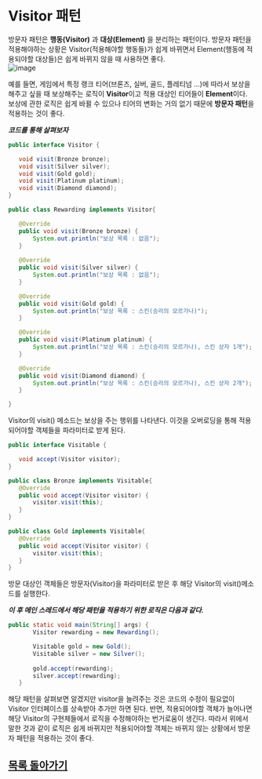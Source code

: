 # Visitor 패턴 

방문자 패턴은 **행동(Visitor)** 과 **대상(Element)** 을 분리하는 패턴이다. 방문자 패턴을 적용해야하는 상황은 Visitor(적용해야할 행동들)가 쉽게 바뀌면서 Element(행동에 적용되야할 대상들)은 쉽게 바뀌지 않을 때 사용하면 좋다.   
![image](https://user-images.githubusercontent.com/89891704/162549092-3b4665a5-50b3-4dc7-b58e-78c57d6852ad.png)

예를 들면, 게임에서 특정 랭크 티어(브론즈, 실버, 골드, 플레티넘 ...)에 따라서 보상을 해주고 싶을 때 보상해주는 로직이 **Visitor**이고 적용 대상인 티어들이 **Element**이다. 보상에 관한 로직은 쉽게 바뀔 수 있으나 티어의 변화는 거의 없기 때문에 **방문자 패턴**을 적용하는 것이 좋다. 

 ***코드를 통해 살펴보자***
 
 ```java
 public interface Visitor {

	void visit(Bronze bronze);
	void visit(Silver silver);
	void visit(Gold gold);
	void visit(Platinum platinum);
	void visit(Diamond diamond);
}

public class Rewarding implements Visitor{

	@Override
	public void visit(Bronze bronze) {
		System.out.println("보상 목록 : 없음");
	}
  
	@Override
	public void visit(Silver silver) {
		System.out.println("보상 목록 : 없음");
	}

	@Override
	public void visit(Gold gold) {
		System.out.println("보상 목록 : 스킨(승리의 모르가나)");
	}

	@Override
	public void visit(Platinum platinum) {
		System.out.println("보상 목록 : 스킨(승리의 모르가나), 스킨 상자 1개");
	}

	@Override
	public void visit(Diamond diamond) {
		System.out.println("보상 목록 : 스킨(승리의 모르가나), 스킨 상자 2개");
	}

}
 ```
 Visitor의 visit() 메소드는 보상을 주는 행위를 나타낸다. 이것을 오버로딩을 통해 적용되어야할 객체들을 파라미터로 받게 된다.
 
 ```java
public interface Visitable {

	void accept(Visitor visitor);
}

public class Bronze implements Visitable{
	@Override
	public void accept(Visitor visitor) {
		visitor.visit(this);
	}
}

public class Gold implements Visitable{
	@Override
	public void accept(Visitor visitor) {
		visitor.visit(this);
	}
}
 ```
 방문 대상인 객체들은 방문자(Visitor)을 파라미터로 받은 후 해당 Visitor의 visit()메소드를 실행한다.   
 
 ***이 후 메인 스레드에서 해당 패턴을 적용하기 위한 로직은 다음과 같다.***
 ```java
 public static void main(String[] args) {
		Visitor rewarding = new Rewarding();

		Visitable gold = new Gold();
		Visitable silver = new Silver();
		
		gold.accept(rewarding);
		silver.accept(rewarding);
	}
 ```
 
해당 패턴을 살펴보면 알겠지만 visitor을 늘려주는 것은 코드의 수정이 필요없이 Visitor 인터페이스를 상속받아 추가만 하면 된다. 반면, 적용되어야할 객체가 늘어나면 해당 Visitor의 구현체들에서 로직을 수정해야하는 번거로움이 생긴다. 따라서 위에서 말한 것과 같이 로직은 쉽게 바뀌지만 적용되어야할 객체는 바뀌지 않는 상황에서 방문자 패턴을 적용하는 것이 좋다.


## [목록 돌아가기](https://github.com/kyo705/Design-Pattern#3-%ED%96%89%EC%9C%84-%ED%8C%A8%ED%84%B4)
